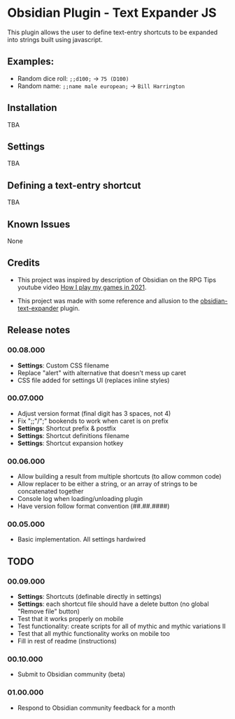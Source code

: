 # Obsidian Plugin - Text Expander JS

This plugin allows the user to define text-entry shortcuts to be expanded into strings built using javascript.

## Examples:
- Random dice roll: `;;d100;` -> `75 (D100)`
- Random name: `;;name male european;` -> `Bill Harrington`

## Installation
TBA

## Settings
TBA

## Defining a text-entry shortcut
TBA

## Known Issues
None

## Credits
- This project was inspired by description of Obsidian on the RPG Tips youtube video <a href='https://www.youtube.com/watch?v=XTFFzuZVcPk' target='_blank'>How I play my games in 2021</a>.

- This project was made with some reference and allusion to the <a href='https://github.com/konodyuk/obsidian-text-expander' target='_blank'>obsidian-text-expander</a> plugin.

## Release notes

### 00.08.000
- **Settings**: Custom CSS filename
- Replace "alert" with alternative that doesn't mess up caret
- CSS file added for settings UI (replaces inline styles)

### 00.07.000
- Adjust version format (final digit has 3 spaces, not 4)
- Fix ";;"/";" bookends to work when caret is on prefix
- **Settings**: Shortcut prefix & postfix
- **Settings**: Shortcut definitions filename
- **Settings**: Shortcut expansion hotkey

### 00.06.000
- Allow building a result from multiple shortcuts (to allow common code)
- Allow replacer to be either a string, or an array of strings to be concatenated together
- Console log when loading/unloading plugin
- Have version follow format convention (##.##.####)

### 00.05.000
- Basic implementation.  All settings hardwired

## TODO

### 00.09.000
- **Settings**: Shortcuts (definable directly in settings)
- **Settings**: each shortcut file should have a delete button (no global "Remove file" button)
- Test that it works properly on mobile
- Test functionality: create scripts for all of mythic and mythic variations II
- Test that all mythic functionality works on mobile too
- Fill in rest of readme (instructions)

### 00.10.000
- Submit to Obsidian community (beta)

### 01.00.000
- Respond to Obsidian community feedback for a month
